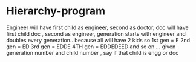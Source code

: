 # Hierarchy-program
 Engineer will have first child as engineer, second as doctor, doc will have first child doc , second as engineer, generation starts with engineer and doubles every generation.. because all will have 2 kids so 1st gen = E 2nd gen = ED 3rd gen = EDDE 4TH gen = EDDEDEED and so on … given generation number and child number , say if that child is engg or doc
